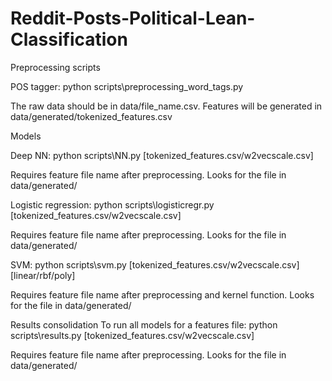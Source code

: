 # Reddit-Posts-Political-Lean-Classification

Preprocessing scripts

POS tagger:
python scripts\preprocessing_word_tags.py

The raw data should be in data/file_name.csv. 
Features will be generated in data/generated/tokenized_features.csv

Models

Deep NN:
python scripts\NN.py [tokenized_features.csv/w2vecscale.csv]

Requires feature file name after preprocessing. 
Looks for the file in data/generated/

Logistic regression:
python scripts\logisticregr.py [tokenized_features.csv/w2vecscale.csv]

Requires feature file name after preprocessing. 
Looks for the file in data/generated/

SVM:
python scripts\svm.py [tokenized_features.csv/w2vecscale.csv] [linear/rbf/poly]

Requires feature file name after preprocessing and kernel function. 
Looks for the file in data/generated/

Results consolidation 
To run all models for a features file:
python scripts\results.py [tokenized_features.csv/w2vecscale.csv]

Requires feature file name after preprocessing. 
Looks for the file in data/generated/
